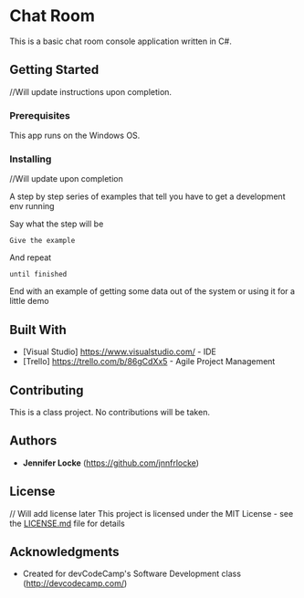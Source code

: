 # Chat Room

This is a basic chat room console application written in C#.

## Getting Started

//Will update instructions upon completion.

### Prerequisites

This app runs on the Windows OS.

### Installing

//Will update upon completion

A step by step series of examples that tell you have to get a development env running

Say what the step will be

```
Give the example
```

And repeat

```
until finished
```

End with an example of getting some data out of the system or using it for a little demo

## Built With

* [Visual Studio] https://www.visualstudio.com/ - IDE
* [Trello] https://trello.com/b/86gCdXx5 - Agile Project Management 

## Contributing

This is a class project. No contributions will be taken. 

## Authors

* **Jennifer Locke** (https://github.com/jnnfrlocke)

## License

// Will add license later
This project is licensed under the MIT License - see the [LICENSE.md](LICENSE.md) file for details

## Acknowledgments

* Created for devCodeCamp's Software Development class (http://devcodecamp.com/)

